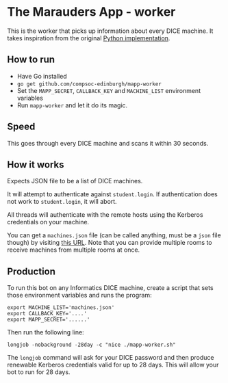 # The Marauders App - worker

This is the worker that picks up information about every DICE machine. It takes inspiration from the original [Python implementation](https://github.com/compsoc-edinburgh/mapp-worker-py).

## How to run
- Have Go installed
- `go get github.com/compsoc-edinburgh/mapp-worker`
- Set the `MAPP_SECRET`, `CALLBACK_KEY` and `MACHINE_LIST` environment variables
- Run `mapp-worker` and let it do its magic.

## Speed
This goes through every DICE machine and scans it within 30 seconds.

## How it works
Expects JSON file to be a list of DICE machines.

It will attempt to authenticate against `student.login`.
If authentication does not work to `student.login`, it will abort.

All threads will authenticate with the remote hosts using the
Kerberos credentials on your machine.

You can get a `machines.json` file (can be called anything,
must be a `json` file though) by visiting
[this URL](https://mapp.betterinformatics.com/rooms/6.06,5.05).
Note that you can provide multiple rooms to receive machines
from multiple rooms at once.

## Production

To run this bot on any Informatics DICE machine, create a script that sets those environment variables and runs the program:

```
export MACHINE_LIST='machines.json'
export CALLBACK_KEY='....'
export MAPP_SECRET='......'
```

Then run the following line:

```
longjob -nobackground -28day -c "nice ./mapp-worker.sh"
```

The `longjob` command will ask for your DICE password and then
produce renewable Kerberos credentials valid for up to 28 days.
This will allow your bot to run for 28 days.
